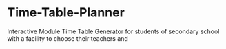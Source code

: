 # Time-Table-Planner
Interactive Module Time Table Generator for students of secondary school with a facility to choose their teachers and 
